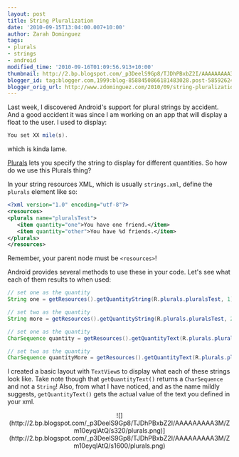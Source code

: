 ```yaml
---
layout: post
title: String Pluralization
date: '2010-09-15T13:04:00.007+10:00'
author: Zarah Dominguez
tags:
- plurals
- strings
- android
modified_time: '2010-09-16T01:09:56.913+10:00'
thumbnail: http://2.bp.blogspot.com/_p3DeelS9Gp8/TJDhPBxbZ2I/AAAAAAAAA3M/Zm10eyqlAtQ/s72-c/plurals.png
blogger_id: tag:blogger.com,1999:blog-8588450866181483028.post-585926241537941570
blogger_orig_url: http://www.zdominguez.com/2010/09/string-pluralization.html
---
```


Last week, I discovered Android's support for plural strings by accident. And a good accident it was since I am working on an app that will display a float to the user. I used to display:

```java
You set XX mile(s).
```

which is kinda lame.

[Plurals](http://developer.android.com/guide/topics/resources/string-resource.html#Plurals) lets you specify the string to display for different quantities. So how do we use this Plurals thing?

In your string resources XML, which is usually `strings.xml`, define the `plurals` element like so:

```xml
<?xml version="1.0" encoding="utf-8"?>
<resources>
<plurals name="pluralsTest">
   <item quantity="one">You have one friend.</item>
   <item quantity="other">You have %d friends.</item>
</plurals>
</resources>
```

Remember, your parent node must be `<resources>`!

Android provides several methods to use these in your code. Let's see what each of them results to when used:

```java
// set one as the quantity
String one = getResources().getQuantityString(R.plurals.pluralsTest, 1);

// set two as the quantity
String more = getResources().getQuantityString(R.plurals.pluralsTest, 2, 2);

// set one as the quantity
CharSequence quantity = getResources().getQuantityText(R.plurals.pluralsTest, 1);

// set two as the quantity
CharSequence quantityMore = getResources().getQuantityText(R.plurals.pluralsTest, 2);
```

I created a basic layout with `TextView`s to display what each of these strings look like. Take note though that `getQuantityText()` returns a `CharSequence` and not a `String`! Also, from what I have noticed, and as the name mildly suggests, `getQuantityText()` gets the actual value of the text you defined in your xml.

<div style="text-align: center;">![](http://2.bp.blogspot.com/_p3DeelS9Gp8/TJDhPBxbZ2I/AAAAAAAAA3M/Zm10eyqlAtQ/s320/plurals.png)](http://2.bp.blogspot.com/_p3DeelS9Gp8/TJDhPBxbZ2I/AAAAAAAAA3M/Zm10eyqlAtQ/s1600/plurals.png)</div>
